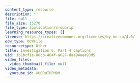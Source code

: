 ```yaml
---
content_type: resource
description: ''
file: null
file_size: 15270
file_type: application/x-subrip
learning_resource_types: []
license: https://creativecommons.org/licenses/by-nc-sa/4.0/
ocw_type: OCWFile
resourcetype: Other
title: Investigation 6, Part 4 captions
uid: 1b1bcf1e-80cb-464f-a627-daa94aea93d5
video_files:
  video_thumbnail_file: null
video_metadata:
  youtube_id: XU0RuTRPMOM
---
```

